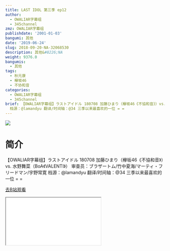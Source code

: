 ```yaml
---
title: LAST IDOL 第三季 ep12
author:
  - OWALIAR字幕组
  - 345channel
zmz: OWALIAR字幕组
publishdate: '2001-01-03'
bangumi: 其他
date: '2019-06-24'
slug: 2018-09-20-NA-32068530
description: 其他&#8226;NA
weight: 9376.0
bangumis:
  - 其他
tags:
  - 秋元康
  - 欅坂46
  - 不协和音
categories:
  - OWALIAR字幕组
  - 345channel
brief: 【OWALIAR字幕组】ラストアイドル 180708 加藤ひまり（欅坂46《不協和音》）vs. 水野舞菜（BoA《VALENTI》） 审查员：ブラザートム/竹中夏海/マーティ・フリードマン/宇野常寛
  档源：@lamandyu 翻译/时间轴：@34 三季以来最喜欢的一位 = =
---
```

![](https://raw.githubusercontent.com/tcgriffith/owaraisite/master/static/tmpimg/2cba537e661e4fa8267eacee72fd3ab67400c272.jpg.480.jpg)
# 简介  
【OWALIAR字幕组】ラストアイドル 180708
加藤ひまり（欅坂46《不協和音》）vs. 水野舞菜（BoA《VALENTI》）
审查员：ブラザートム/竹中夏海/マーティ・フリードマン/宇野常寛
档源：@lamandyu
翻译/时间轴：@34
三季以来最喜欢的一位 = =  

[去B站观看](https://www.bilibili.com/video/av32068530/)
<div class ="resp-container"><iframe class="testiframe" src="//player.bilibili.com/player.html?aid=32068530"", scrolling="no", allowfullscreen="true" > </iframe></div> 
